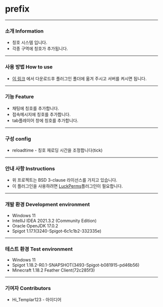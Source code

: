 # prefix
---
### 소개 Information
* 칭호 시스템 입니다.
* 각종 구역에 칭호가 추가됩니다.
---
### 사용 방법 How to use
* [이 링크](https://github.com/Jongye0l/prefix/releases/latest) 에서 다운로드후 플러그인 폴더에 옮겨 주시고 서버를 켜시면 됩니다.
---
### 기능 Feature
* 채팅에 칭호를 추가합니다.
* 접속메시지에 칭호를 추가합니다.
* tab플레이어 창에 칭호를 추가합니다.
---
### 구성 config
* reloadtime - 칭호 재로딩 시간을 조정합니다(tick)
---
### 안내 사항 Instructions
* 위 프로젝트는 BSD 3-clause 라이선스를 가지고 있습니다.
* 이 플러그인을 사용하려면 [LuckPerms](https://luckperms.net/)플러그인이 필요합니다.
---
### 개발 환경 Development environment
* Windows 11
* IntelliJ IDEA 2021.3.2 (Community Edition)
* Oracle OpenJDK 17.0.2
* Spigot 1.17.1(3240-Spigot-6c1c1b2-332335e)
---
### 테스트 환경 Test environment
* Windows 11
* Spigot 1.18.2-R0.1-SNAPSHOT(3493-Spigot-b081915-pd46b56)
* Minecraft 1.18.2 Feather Client(72c285f3)
---
### 기여자 Contributors
* Hi_Templar123 - 아이디어

